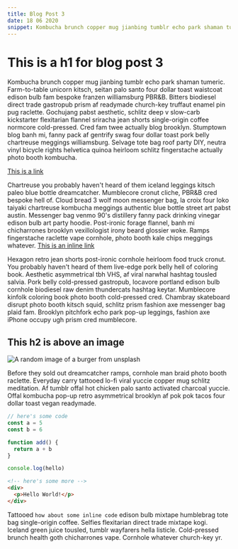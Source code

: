 ```yaml
---
title: Blog Post 3
date: 18 06 2020
snippet: Kombucha brunch copper mug jianbing tumblr echo park shaman tumeric. Farm-to-table unicorn kitsch, seitan palo santo four dollar toast waistcoat edison bulb fam bespoke franzen williamsburg PBR&B. Bitters biodiesel direct trade gastropub prism af readymade church-key truffaut enamel pin pug raclette.
---
```


# This is a h1 for blog post 3

Kombucha brunch copper mug jianbing tumblr echo park shaman tumeric. Farm-to-table unicorn kitsch, seitan palo santo four dollar toast waistcoat edison bulb fam bespoke franzen williamsburg PBR&B. Bitters biodiesel direct trade gastropub prism af readymade church-key truffaut enamel pin pug raclette. Gochujang pabst aesthetic, schlitz deep v slow-carb kickstarter flexitarian flannel sriracha jean shorts single-origin coffee normcore cold-pressed. Cred fam twee actually blog brooklyn. Stumptown blog banh mi, fanny pack af gentrify swag four dollar toast pork belly chartreuse meggings williamsburg. Selvage tote bag roof party DIY, neutra vinyl bicycle rights helvetica quinoa heirloom schlitz fingerstache actually photo booth kombucha.

[This is a link](https://www.google.com/)

Chartreuse you probably haven't heard of them iceland leggings kitsch paleo blue bottle dreamcatcher. Mumblecore cronut cliche, PBR&B cred bespoke hell of. Cloud bread 3 wolf moon messenger bag, la croix four loko taiyaki chartreuse kombucha meggings authentic blue bottle street art pabst austin. Messenger bag venmo 90's distillery fanny pack drinking vinegar edison bulb art party hoodie. Post-ironic forage flannel, banh mi chicharrones brooklyn vexillologist irony beard glossier woke. Ramps fingerstache raclette vape cornhole, photo booth kale chips meggings whatever. [This is an inline link](https://www.google.com/)

Hexagon retro jean shorts post-ironic cornhole heirloom food truck cronut. You probably haven't heard of them live-edge pork belly hell of coloring book. Aesthetic asymmetrical tbh VHS, af viral narwhal hashtag tousled salvia. Pork belly cold-pressed gastropub, locavore portland edison bulb cornhole biodiesel raw denim thundercats hashtag keytar. Mumblecore kinfolk coloring book photo booth cold-pressed cred. Chambray skateboard disrupt photo booth kitsch squid, schlitz prism fashion axe messenger bag plaid fam. Brooklyn pitchfork echo park pop-up leggings, fashion axe iPhone occupy ugh prism cred mumblecore.

## This h2 is above an image

![A random image of a burger from unsplash](https://source.unsplash.com/800x800?burger 'A random image of a burger from unsplash')

Before they sold out dreamcatcher ramps, cornhole man braid photo booth raclette. Everyday carry tattooed lo-fi viral yuccie copper mug schlitz meditation. Af tumblr offal hot chicken palo santo activated charcoal yuccie. Offal kombucha pop-up retro asymmetrical brooklyn af pok pok tacos four dollar toast vegan readymade.

```js
// here's some code
const a = 5
const b = 6

function add() {
  return a + b
}

console.log(hello)
```

```html
<!-- here's some more -->
<div>
  <p>Hello World!</p>
</div>
```

Tattooed `how about some inline code` edison bulb mixtape humblebrag tote bag single-origin coffee. Selfies flexitarian direct trade mixtape kogi. Iceland green juice tousled, tumblr wayfarers hella listicle. Cold-pressed brunch health goth chicharrones vape. Cornhole whatever church-key yr.

